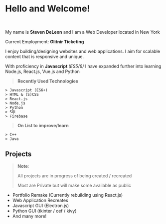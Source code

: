 Hello and Welcome!
===================
<br>
<p>
My name is <strong>Steven DeLeon</strong> and I am a Web Developer located in New York 
</p>
<p>
Current Employment: <strong>Glitnir Ticketing</strong>
</p>
<p>
I enjoy building/designing websites and web applications. I aim for scalable content that is responsive and unique.<br>
 
  With proficiency in <strong>Javascript </strong><em> (ES5/6)</em> I have expanded further into learning Node.js, React.js, Vue.js and Python
  
</p>

<p></p>



> **Recently Used Technologies**
> 
```
> Javascript (ES6+)
> HTML & (S)CSS
> React.js
> Node.js
> Python
> SQL
> Firebase
```

> **On List to improve/learn**
```
> C++
> Java
```
Projects
--------------------
> **Note**:
>
> All projects are in progress of being created / recreated
>
> Most are Private but will make some available as public

- Portfolio Remake (Currently rebuilding using React.js)
- Web Application Recreates
- Javascript GUI (Electron.js)
- Python GUI (tkinter / cef / kivy)
- And many more!





<!--
**Stevendeleon/Stevendeleon** is a ✨ _special_ ✨ repository because its `README.md` (this file) appears on your GitHub profile.

Here are some ideas to get you started:

- 🔭 I’m currently working on ...
- 🌱 I’m currently learning ...
- 👯 I’m looking to collaborate on ...
- 🤔 I’m looking for help with ...
- 💬 Ask me about ...
- 📫 How to reach me: ...
- 😄 Pronouns: ...
- ⚡ Fun fact: ...



-->
